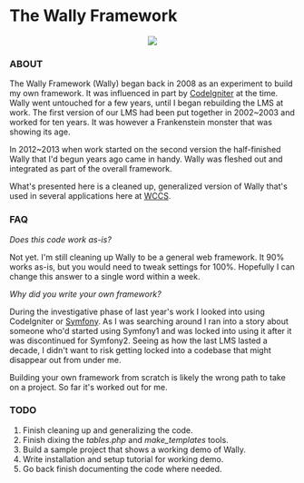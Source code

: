 The Wally Framework
===================

<p style="text-align:center;">
<img src="https://raw.github.com/andreburto/Wally/master/wally1.png" style="margin:auto;" />
</p>

### ABOUT ###

The Wally Framework (Wally) began back in 2008 as an experiment to build my own framework.  It was influenced in part by [CodeIgniter](http://ellislab.com/codeigniter) at the time.  Wally went untouched for a few years, until I began rebuilding the LMS at work.  The first version of our LMS had been put together in 2002~2003 and worked for ten years.  It was however a Frankenstein monster that was showing its age.

In 2012~2013 when work started on the second version the half-finished Wally that I'd begun years ago came in handy.  Wally was fleshed out and integrated as part of the overall framework.

What's presented here is a cleaned up, generalized version of Wally that's used in several applications here at [WCCS](http://wccs.edu/).

### FAQ ###

*Does this code work as-is?*

Not yet. I'm still cleaning up Wally to be a general web framework.  It 90% works as-is, but you would need to tweak settings for 100%.  Hopefully I can change this answer to a single word within a week.

*Why did you write your own framework?*

During the investigative phase of last year's work I looked into using CodeIgniter or [Symfony](http://symfony.com). As I was searching around I ran into a story about someone who'd started using Symfony1 and was locked into using it after it was discontinued for Symfony2. Seeing as how the last LMS lasted a decade, I didn't want to risk getting locked into a codebase that might disappear out from under me.

Building your own framework from scratch is likely the wrong path to take on a project.  So far it's worked out for me.

### TODO ###

1. Finish cleaning up and generalizing the code.
2. Finish dixing the *tables.php* and *make_templates* tools.
3. Build a sample project that shows a working demo of Wally.
4. Write installation and setup tutorial for working demo.
5. Go back finish documenting the code where needed.